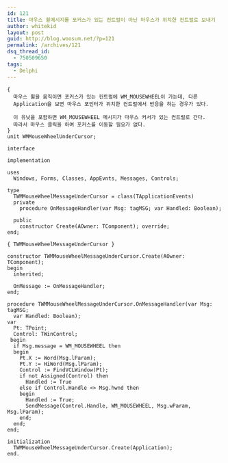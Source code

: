 ```yaml
---
id: 121
title: 마우스 휠메시지를 포커스가 있는 컨트럴이 아닌 마우스가 위치한 컨트럴로 보내기
author: whitekid
layout: post
guid: http://blog.woosum.net/?p=121
permalink: /archives/121
dsq_thread_id:
  - 750509650
tags:
  - Delphi
---
```

    {
      마우스 휠을 움직이면 포커스가 있는 컨트럴에 WM_MOUSEWHEEL이 가는데, 다른
      Application을 보면 마우스 포인터가 위치한 컨트럴에서 반응을 하는 경우가 있다.

      이 유닛을 포함하면 WM_MOUSEWHEEL 메시지가 마우스 커서가 있는 컨트럴로 간다.
      따라서 마우스 클릭을 하여 포커스를 이동할 필요가 없다.
    }
    unit WMMouseWheelUnderCursor;

    interface

    implementation

    uses
      Windows, Forms, Classes, AppEvnts, Messages, Controls;

    type
      TWMMouseWheelMessageUnderCursor = class(TApplicationEvents)
      private
        procedure OnMessageHandler(var Msg: tagMSG; var Handled: Boolean);

      public
        constructor Create(AOwner: TComponent); override;
    end;

    { TWMMouseWheelMessageUnderCursor }

    constructor TWMMouseWheelMessageUnderCursor.Create(AOwner: TComponent);
    begin
      inherited;

      OnMessage := OnMessageHandler;
    end;

    procedure TWMMouseWheelMessageUnderCursor.OnMessageHandler(var Msg: tagMSG;
      var Handled: Boolean);
    var
      Pt: TPoint;
      Control: TWinControl;
     begin
      if Msg.message = WM_MOUSEWHEEL then
      begin
        Pt.X := Word(Msg.lParam);
        Pt.Y := HiWord(Msg.lParam);
        Control := FindVCLWindow(Pt);
        if not Assigned(Control) then
          Handled := True
        else if Control.Handle <> Msg.hwnd then
        begin
          Handled := True;
          SendMessage(Control.Handle, WM_MOUSEWHEEL, Msg.wParam, Msg.lParam);
        end;
      end;
    end;

    initialization
      TWMMouseWheelMessageUnderCursor.Create(Application);
    end.